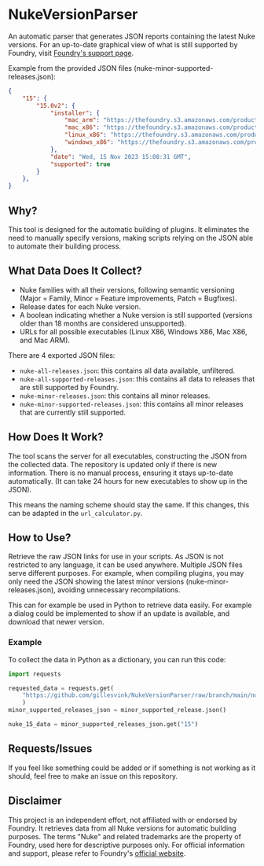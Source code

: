 # NukeVersionParser
An automatic parser that generates JSON reports containing the latest Nuke versions. For an up-to-date graphical view of what is still supported by Foundry, visit [Foundry's support page](https://support.foundry.com/hc/en-us/articles/360019296599).

Example from the provided JSON files (nuke-minor-supported-releases.json):
```json
{
    "15": {
        "15.0v2": {
            "installer": {
                "mac_arm": "https://thefoundry.s3.amazonaws.com/products/nuke/releases/15.0v2/Nuke15.0v2-mac-arm64.dmg",
                "mac_x86": "https://thefoundry.s3.amazonaws.com/products/nuke/releases/15.0v2/Nuke15.0v2-mac-x86_64.dmg",
                "linux_x86": "https://thefoundry.s3.amazonaws.com/products/nuke/releases/15.0v2/Nuke15.0v2-linux-x86_64.tgz",
                "windows_x86": "https://thefoundry.s3.amazonaws.com/products/nuke/releases/15.0v2/Nuke15.0v2-win-x86_64.zip"
            },
            "date": "Wed, 15 Nov 2023 15:08:31 GMT",
            "supported": true
        }
    },
}
```


## Why?
This tool is designed for the automatic building of plugins. It eliminates the need to manually specify versions, making scripts relying on the JSON able to automate their building process.

## What Data Does It Collect?
* Nuke families with all their versions, following semantic versioning (Major = Family, Minor = Feature improvements, Patch = Bugfixes).
* Release dates for each Nuke version.
* A boolean indicating whether a Nuke version is still supported (versions older than 18 months are considered unsupported).
* URLs for all possible executables (Linux X86, Windows X86, Mac X86, and Mac ARM).

There are 4 exported JSON files:

* `nuke-all-releases.json`: this contains all data available, unfiltered.
* `nuke-all-supported-releases.json`: this contains all data to releases that are still supported by Foundry.
* `nuke-minor-releases.json`: this contains all minor releases.
* `nuke-minor-supported-releases.json`: this contains all minor releases that are currently still supported.

## How Does It Work?
The tool scans the server for all executables, constructing the JSON from the collected data. The repository is updated only if there is new information. There is no manual process, ensuring it stays up-to-date automatically. (It can take 24 hours for new executables to show up in the JSON). 

This means the naming scheme should stay the same. If this changes, this can be adapted in the `url_calculator.py`.

## How to Use?
Retrieve the raw JSON links for use in your scripts. As JSON is not restricted to any language, it can be used anywhere. Multiple JSON files serve different purposes. For example, when compiling plugins, you may only need the JSON showing the latest minor versions (nuke-minor-releases.json), avoiding unnecessary recompilations.

This can for example be used in Python to retrieve data easily. For example a dialog could be implemented to show if an update is available, and download that newer version.

### Example
To collect the data in Python as a dictionary, you can run this code:
```python
import requests

requested_data = requests.get(
    "https://github.com/gillesvink/NukeVersionParser/raw/branch/main/nuke-all-supported-releases.json"
    )
minor_supported_releases_json = minor_supported_release.json()

nuke_15_data = minor_supported_releases_json.get("15")
```

## Requests/Issues
If you feel like something could be added or if something is not working as it should, feel free to make an issue on this repository.

## Disclaimer
This project is an independent effort, not affiliated with or endorsed by Foundry. It retrieves data from all Nuke versions for automatic building purposes. The terms "Nuke" and related trademarks are the property of Foundry, used here for descriptive purposes only. For official information and support, please refer to Foundry's [official website](https://www.foundry.com/).
